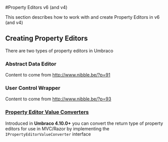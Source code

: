 #Property Editors v6 (and v4)

This section describes how to work with and create Property Editors in v6 (and v4)

## Creating Property Editors

There are two types of property editors in Umbraco

### Abstract Data Editor

Content to come from
http://www.nibble.be/?p=91

### User Control Wrapper

Content to come from
http://www.nibble.be/?p=93

### [Property Editor Value Converters](value-converters-v6.md)

Introduced in **Umbraco 4.10.0+** you can convert the return type of property editors for use in MVC/Razor by implementing the `IPropertyEditorValueConverter` interface
